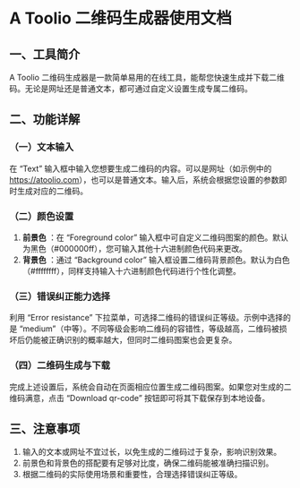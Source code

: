 # A Toolio 二维码生成器使用文档

## 一、工具简介

A Toolio 二维码生成器是一款简单易用的在线工具，能帮您快速生成并下载二维码。无论是网址还是普通文本，都可通过自定义设置生成专属二维码。

## 二、功能详解

### （一）文本输入

在 “Text” 输入框中输入您想要生成二维码的内容。可以是网址（如示例中的<https://atoolio.com>），也可以是普通文本。输入后，系统会根据您设置的参数即时生成对应的二维码。

### （二）颜色设置

  1. **前景色** ：在 “Foreground color” 输入框中可自定义二维码图案的颜色。默认为黑色（#000000ff），您可输入其他十六进制颜色代码来更改。
  2. **背景色** ：通过 “Background color” 输入框设置二维码背景颜色。默认为白色（#ffffffff），同样支持输入十六进制颜色代码进行个性化调整。

### （三）错误纠正能力选择

利用 “Error resistance” 下拉菜单，可选择二维码的错误纠正等级。示例中选择的是 “medium”（中等）。不同等级会影响二维码的容错性，等级越高，二维码被损坏后仍能被正确识别的概率越大，但同时二维码图案也会更复杂。

### （四）二维码生成与下载

完成上述设置后，系统会自动在页面相应位置生成二维码图案。如果您对生成的二维码满意，点击 “Download qr-code” 按钮即可将其下载保存到本地设备。

## 三、注意事项

  1. 输入的文本或网址不宜过长，以免生成的二维码过于复杂，影响识别效果。
  2. 前景色和背景色的搭配要有足够对比度，确保二维码能被准确扫描识别。
  3. 根据二维码的实际使用场景和重要性，合理选择错误纠正等级。